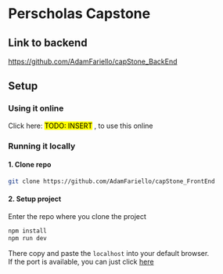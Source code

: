 # Perscholas Capstone
## Link to backend
https://github.com/AdamFariello/capStone_BackEnd

## Setup
### Using it online
Click here: <mark>TODO: INSERT</mark> , to use this online

### Running it locally
#### 1. Clone repo
```bash
git clone https://github.com/AdamFariello/capStone_FrontEnd
```

#### 2. Setup project
Enter the repo where you clone the project
```bash
npm install
npm run dev
```
There copy and paste the <code>localhost</code> into your default browser.   
If the port is available, you can just click [here](localhost:5173)